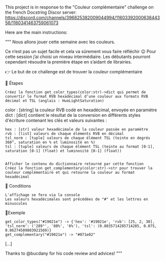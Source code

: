 This project is in response to the "Couleur complémentaire" challenge on the french Docstring Discor server:
https://discord.com/channels/396825382009044994/1160339200063844356/1160341463759061073

Here are the main instructions:

"""
Nous allons jouer cette semaine avec les couleurs.

Ce n’est pas un sujet facile et cela va sûrement vous faire réfléchir 😉
Pour cette session j’ai choisi un niveau intermédiaire.
Les débutants pourront cependant résoudre la première étape en s’aidant de librairies.

👉 Le but de ce challenge est de trouver la couleur complémentaire

🔹 Étapes

    Créez la fonction get_color_types(color:str)->dict qui permet de convertir le format RVB hexadécimal d’une couleur aux formats RVB décimal et TSL (anglais : HueLightSaturation)


color : [string] la couleur RVB codé en hexadécimal, envoyée en paramètre
dict : [dict] contient le résultat de la conversion en différents styles d'écriture contenant les clés et valeurs suivantes :

    hex : [str] valeur hexadécimale de la couleur passée en paramètre
    rvb : [list] valeurs de chaque éléments RVB en décimal
    tsl_norm : [tuple] valeurs de chaque élément TSL (teinte en degrés 360°, saturation en % et luminosité en %)
    tsl : [tuple] valeurs de chaque élément TSL (teinte au format [0-1], saturation [0-1] (float) et luminosité [0-1] (float))


    Afficher le contenu du dictionnaire retourné par cette fonction
    Créez la fonction get_complementary(color:str)->str pour trouver la couleur complémentaire et qui retourne la couleur au format hexadécimal


🔹 Conditions

    L'affichage se fera via la console
    Les valeurs hexadécimales sont précédées de "#" et les lettres en minuscules


🔹Exemple

    get_color_types("#19021e") -> {'hex': '#19021e', 'rvb': [25, 2, 30], 'tsl_norm': ('289°', '88%', '6%'), 'tsl': (0.8035714285714285, 0.875, 0.06274509803921569)}
    get_complementary("#19021e") -> "#071e02"

[...]

Thanks to @bucdany for his code review and advices!
 """
